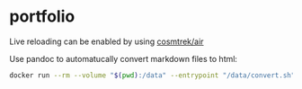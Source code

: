 # portfolio

Live reloading can be enabled by using [cosmtrek/air](https://github.com/cosmtrek/air)

Use pandoc to automatucally convert markdown files to html:

```sh
docker run --rm --volume "$(pwd):/data" --entrypoint "/data/convert.sh" pandoc/latex:2.6
```
